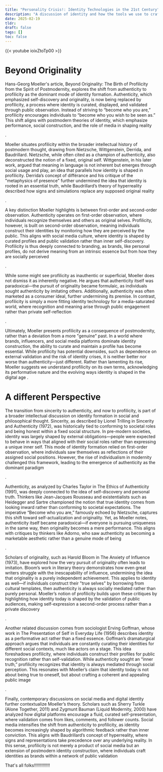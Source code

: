 ```yaml
---
title: "Personality Crisis!: Identity Technologies in the 21st Century"
description: "A discussion of identity and how the tools we use to craft it have evolved over time"
date: 2025-02-19
tldr: 
draft: false 
tags: [] 
toc: false
---
```


{{< youtube ioixZtoTp00 >}}


# Beyond Originality

Hans-Georg Moeller's article, Beyond Originality: The Birth of Profilicity from the Spirit of Postmodernity, explores the shift from authenticity to profilicity as the dominant mode of identity formation. Authenticity, which emphasized self-discovery and originality, is now being replaced by profilicity, a process where identity is curated, displayed, and validated through public observation. Instead of striving to “become who you are,” profilicity encourages individuals to “become who you wish to be seen as.” This shift aligns with postmodern theories of identity, which emphasize performance, social construction, and the role of media in shaping reality​

.

Moeller situates profilicity within the broader intellectual history of postmodern thought, drawing from Nietzsche, Wittgenstein, Derrida, and Baudrillard. Nietzsche, while often cited as a champion of authenticity, also deconstructed the notion of a fixed, original self. Wittgenstein, in his later work, argued that meaning in language is not inherent but emerges through social usage and play, an idea that parallels how identity is shaped in profilicity. Derrida’s concept of différance and his critique of the "metaphysics of presence" further undermined the idea that identity is rooted in an essential truth, while Baudrillard’s theory of hyperreality described how signs and simulations replace any supposed original reality​

.

A key distinction Moeller highlights is between first-order and second-order observation. Authenticity operates on first-order observation, where individuals recognize themselves and others as original selves. Profilicity, however, is built on second-order observation, meaning individuals construct their identities by monitoring how they are perceived by the public. This aligns with social media culture, where identity is shaped by curated profiles and public validation rather than inner self-discovery. Profilicity is thus deeply connected to branding, as brands, like personal profiles, do not derive meaning from an intrinsic essence but from how they are socially perceived​

.

While some might see profilicity as inauthentic or superficial, Moeller does not dismiss it as inherently negative. He argues that authenticity itself was paradoxical—the pursuit of originality became formulaic, as individuals sought authenticity by imitating others. Additionally, authenticity was often marketed as a consumer ideal, further undermining its premise. In contrast, profilicity is simply a more fitting identity technology for a media-saturated world, where recognition and meaning arise through public engagement rather than private self-reflection​

.

Ultimately, Moeller presents profilicity as a consequence of postmodernity, rather than a deviation from a more "genuine" past. In a world where brands, influencers, and social media platforms dominate identity construction, the ability to curate and maintain a profile has become essential. While profilicity has potential downsides, such as dependence on external validation and the risk of identity crises, it is neither better nor worse than authenticity—just different. Rather than lamenting its rise, Moeller suggests we understand profilicity on its own terms, acknowledging its performative nature and the evolving ways identity is shaped in the digital age​
.

# A different Perspective

The transition from sincerity to authenticity, and now to profilicity, is part of a broader intellectual discussion on identity formation in social and philosophical thought. Sincerity, as described by Lionel Trilling in Sincerity and Authenticity (1972), was historically tied to conforming to societal roles and being honest within a fixed social structure. In pre-modern societies, identity was largely shaped by external obligations—people were expected to behave in ways that aligned with their social roles rather than expressing a unique inner self. This mode of identity formation relied on first-order observation, where individuals saw themselves as reflections of their assigned social positions. However, the rise of individualism in modernity challenged this framework, leading to the emergence of authenticity as the dominant paradigm​

.

Authenticity, as analyzed by Charles Taylor in The Ethics of Authenticity (1991), was deeply connected to the idea of self-discovery and personal truth. Thinkers like Jean-Jacques Rousseau and existentialists such as Heidegger and Sartre championed the notion that true identity comes from looking inward rather than conforming to societal expectations. The imperative “Become who you are,” famously echoed by Nietzsche, captures this shift toward self-actualization and originality. Yet, as Moeller notes, authenticity itself became paradoxical—if everyone is pursuing uniqueness in the same way, then originality becomes a mere performance. This aligns with critiques by thinkers like Adorno, who saw authenticity as becoming a marketable aesthetic rather than a genuine mode of being​

.

Scholars of originality, such as Harold Bloom in The Anxiety of Influence (1973), have explored how the very pursuit of originality often leads to imitation. Bloom’s work in literary theory demonstrates how even great writers struggle with the inescapability of influence, undermining the idea that originality is a purely independent achievement. This applies to identity as well—if individuals construct their "true selves" by borrowing from cultural templates, then authenticity is always socially mediated rather than purely personal. Moeller’s notion of profilicity builds upon these critiques by highlighting how identity today is shaped by the validation of public audiences, making self-expression a second-order process rather than a private discovery​

.

Another related discussion comes from sociologist Erving Goffman, whose work in The Presentation of Self in Everyday Life (1956) describes identity as a performative act rather than a fixed essence. Goffman’s dramaturgical approach argues that individuals are constantly curating their identities for different social contexts, much like actors on a stage. This idea foreshadows profilicity, where individuals construct their profiles for public recognition rather than self-validation. While authenticity sought an “inner truth,” profilicity recognizes that identity is always mediated through social perception. This resonates with Moeller’s claim that identity today is not about being true to oneself, but about crafting a coherent and appealing public image​

.

Finally, contemporary discussions on social media and digital identity further contextualize Moeller’s theory. Scholars such as Sherry Turkle (Alone Together, 2011) and Zygmunt Bauman (Liquid Modernity, 2000) have analyzed how digital platforms encourage a fluid, curated self-presentation, where validation comes from likes, comments, and follower counts. Social media intensifies the shift from authenticity to profilicity, as identity becomes increasingly shaped by algorithmic feedback rather than inner conviction. This aligns with Baudrillard’s concept of hyperreality, where signs and representations take precedence over any underlying reality. In this sense, profilicity is not merely a product of social media but an extension of postmodern identity construction, where individuals craft identities as brands within a network of public validation​

That's all folks!!!!!!!!!!!!!